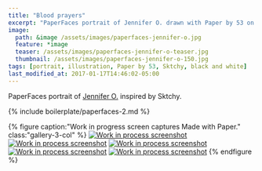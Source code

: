 ```yaml
---
title: "Blood prayers"
excerpt: "PaperFaces portrait of Jennifer O. drawn with Paper by 53 on an iPad."
image: 
  path: &image /assets/images/paperfaces-jennifer-o.jpg 
  feature: *image
  teaser: /assets/images/paperfaces-jennifer-o-teaser.jpg
  thumbnail: /assets/images/paperfaces-jennifer-o-150.jpg
tags: [portrait, illustration, Paper by 53, Sktchy, black and white]
last_modified_at: 2017-01-17T14:46:02-05:00
---
```


PaperFaces portrait of [Jennifer O.](http://sktchy.com/nIj9DH ) inspired by Sktchy.

{% include boilerplate/paperfaces-2.md %}

{% figure caption:"Work in progress screen captures Made with Paper." class:"gallery-3-col" %}
[![Work in process screenshot](/assets/images/paperfaces-jennifer-o-process-1-600.jpg)](/assets/images/paperfaces-jennifer-o-process-1-lg.jpg)
[![Work in process screenshot](/assets/images/paperfaces-jennifer-o-process-2-600.jpg)](/assets/images/paperfaces-jennifer-o-process-2-lg.jpg)
[![Work in process screenshot](/assets/images/paperfaces-jennifer-o-process-3-600.jpg)](/assets/images/paperfaces-jennifer-o-process-3-lg.jpg)
[![Work in process screenshot](/assets/images/paperfaces-jennifer-o-process-4-600.jpg)](/assets/images/paperfaces-jennifer-o-process-4-lg.jpg)
[![Work in process screenshot](/assets/images/paperfaces-jennifer-o-process-5-600.jpg)](/assets/images/paperfaces-jennifer-o-process-5-lg.jpg)
{% endfigure %}
